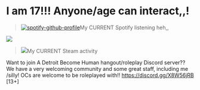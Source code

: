 # I am 17!!! Anyone/age can interact,,!
> [![spotify-github-profile](https://spotify-github-profile.kittinanx.com/api/view?uid=31ckcotx3gq2u7blnqkyoomguihi&cover_image=true&theme=natemoo-re&show_offline=true&background_color=121212&interchange=true&bar_color=ff0000&bar_color_cover=true)](https://spotify-github-profile.kittinanx.com/api/view?uid=31ckcotx3gq2u7blnqkyoomguihi&redirect=true)My CURRENT Spotify listening heh,,

![](https://komarev.com/ghpvc/?username=KillinGuysStealinEyes&color=ff69b4) 

> ![](https://steam-current-game.vercel.app/api/?steamids=76561199607429436)My CURRENT Steam activity

Want to join A Detroit Become Human hangout/roleplay Discord server?? We have a very welcoming community and some great staff, including me /silly! OCs are welcome to be roleplayed with!! https://discord.gg/X8W56jRB [13+]

